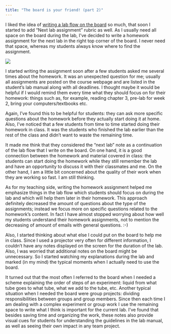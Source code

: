 ```yaml
---
title: "The board is your friend! (part 2)"
---
```


I liked the idea of <a href="{% post_url 2012-12-17-the-board-is-your-friend %}">writing a lab flow
on the board</a> so much, that soon I started to add “Next lab assignment” rubric as well. As I
usually need all space on the board during the lab, <!--more--> I’ve decided to write a homework
assignment for the next lab in the right top corner of the board. I never need that space, whereas
my students always know where to find the assignment.

<img src="{{ '/assets/content/blog/board2.jpg' | relative_url }}" class="border-0 img-fluid mx-auto d-block">

I started writing the assignment soon after a few students asked me several times about the
homework. It was an unexpected question for me; usually all assignments are posted on the course
webpage and are listed in the student’s lab manual along with all deadlines. I thought maybe it
would be helpful if I would remind them every time what they should focus on for their homework:
things such as, for example, reading chapter 3, pre-lab for week 2, bring your computers/textbooks
etc.

Again, I’ve found this to be helpful for students: they can ask more specific questions about the
homework before they actually start doing it at home. Also, I’ve noticed that a few students from
time to time started doing their homework in class. It was the students who finished the lab earlier
than the rest of the class and didn’t want to waste the remaining time.

It made me think that they considered the “next lab” note as a continuation of the lab flow that I
write on the board. On one hand, it is a good connection between the homework and material covered
in class: the students can start doing the homework while they still remember the lab and have an
opportunity to discuss it with their classmates and me. On the other hand, I am a little bit
concerned about the quality of their work when they are working so fast. I am still thinking.

As for my teaching side, writing the homework assignment helped me emphasize things in the lab flow
which students should focus on during the lab and which will help them later in their homework. This
approach definitely decreased the amount of questions about the type of the assignments; instead we
focus more on specific questions related to the homework’s content. In fact I have almost stopped
worrying about how well my students understand their homework assignments, not to mention the
decreasing of amount of emails with general questions. :-)

Also, I started thinking about what else I could put on the board to help me in class. Since I used
a projector very often for different information, I couldn’t have any notes displayed on the screen
for the duration of the lab. Also, I was worried that additional notes on the board might be
  unnecessary. So I started watching my explanations during the lab and marked (in my mind) the
  typical moments when I actually need to use the board.

It turned out that the most often I referred to the board when I needed a scheme explaining the
order of steps of an experiment: liquid from what tube goes to what tube, what we add to the tube,
etc. Another typical situation when I needed the board were group projects: dividing
responsibilities between groups and group members. Since then each time I am dealing with a complex
experiment or group work I use the remaining space to write what I think is important for the
current lab. I’ve found that besides saving time and organizing the work, these notes also provide
visual cues for students for understanding the guidelines in the lab manual, as well as seeing their
own impact in any team project.
